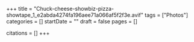 +++
title = "Chuck-cheese-showbiz-pizza-showtape_1_e2abda4274fa196aee71a066af5f2f3e.avif"
tags = ["Photos"]
categories = []
startDate = ""
draft = false
pages = []

citations = []
+++
